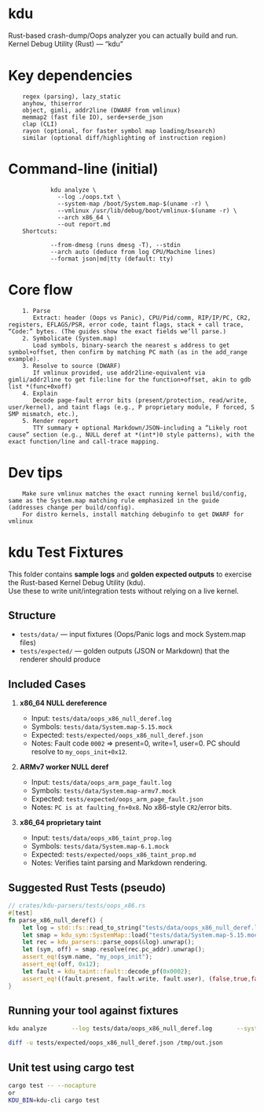 # kdu
Rust-based crash-dump/Oops analyzer you can actually build and run.  Kernel Debug Utility (Rust) — “kdu”

# Key dependencies
        regex (parsing), lazy_static
        anyhow, thiserror
        object, gimli, addr2line (DWARF from vmlinux)
        memmap2 (fast file IO), serde+serde_json
        clap (CLI)
        rayon (optional, for faster symbol map loading/bsearch)
        similar (optional diff/highlighting of instruction region)

# Command-line (initial)
                kdu analyze \
                  --log ./oops.txt \
                  --system-map /boot/System.map-$(uname -r) \
                  --vmlinux /usr/lib/debug/boot/vmlinux-$(uname -r) \
                  --arch x86_64 \
                  --out report.md
        Shortcuts:

                --from-dmesg (runs dmesg -T), --stdin
                --arch auto (deduce from log CPU/Machine lines)
                --format json|md|tty (default: tty)

# Core flow

        1. Parse
           Extract: header (Oops vs Panic), CPU/Pid/comm, RIP/IP/PC, CR2, registers, EFLAGS/PSR, error code, taint flags, stack + call trace, “Code:” bytes. (The guides show the exact fields we’ll parse.)
        2. Symbolicate (System.map)
           Load symbols, binary-search the nearest ≤ address to get symbol+offset, then confirm by matching PC math (as in the add_range example).
        3. Resolve to source (DWARF)
           If vmlinux provided, use addr2line-equivalent via gimli/addr2line to get file:line for the function+offset, akin to gdb list *(func+0xoff)
        4. Explain
           Decode page-fault error bits (present/protection, read/write, user/kernel), and taint flags (e.g., P proprietary module, F forced, S SMP mismatch, etc.),
        5. Render report
           TTY summary + optional Markdown/JSON—including a “Likely root cause” section (e.g., NULL deref at *(int*)0 style patterns), with the exact function/line and call-trace mapping.

# Dev tips

        Make sure vmlinux matches the exact running kernel build/config, same as the System.map matching rule emphasized in the guide (addresses change per build/config).
        For distro kernels, install matching debuginfo to get DWARF for vmlinux


# kdu Test Fixtures

This folder contains **sample logs** and **golden expected outputs** to exercise the Rust-based Kernel Debug Utility (kdu).  
Use these to write unit/integration tests without relying on a live kernel.

## Structure
- `tests/data/` — input fixtures (Oops/Panic logs and mock System.map files)
- `tests/expected/` — golden outputs (JSON or Markdown) that the renderer should produce

## Included Cases
1. **x86_64 NULL dereference**  
   - Input: `tests/data/oops_x86_null_deref.log`  
   - Symbols: `tests/data/System.map-5.15.mock`  
   - Expected: `tests/expected/oops_x86_null_deref.json`  
   - Notes: Fault code `0002` ⇒ present=0, write=1, user=0. PC should resolve to `my_oops_init+0x12`.

2. **ARMv7 worker NULL deref**  
   - Input: `tests/data/oops_arm_page_fault.log`  
   - Symbols: `tests/data/System.map-armv7.mock`  
   - Expected: `tests/expected/oops_arm_page_fault.json`  
   - Notes: `PC is at faulting_fn+0x8`. No x86-style `CR2`/error bits.

3. **x86_64 proprietary taint**  
   - Input: `tests/data/oops_x86_taint_prop.log`  
   - Symbols: `tests/data/System.map-6.1.mock`  
   - Expected: `tests/expected/oops_x86_taint_prop.md`  
   - Notes: Verifies taint parsing and Markdown rendering.

## Suggested Rust Tests (pseudo)
```rust
// crates/kdu-parsers/tests/oops_x86.rs
#[test]
fn parse_x86_null_deref() {
    let log = std::fs::read_to_string("tests/data/oops_x86_null_deref.log").unwrap();
    let smap = kdu_sym::SystemMap::load("tests/data/System.map-5.15.mock").unwrap();
    let rec = kdu_parsers::parse_oops(&log).unwrap();
    let (sym, off) = smap.resolve(rec.pc_addr).unwrap();
    assert_eq!(sym.name, "my_oops_init");
    assert_eq!(off, 0x12);
    let fault = kdu_taint::fault::decode_pf(0x0002);
    assert_eq!((fault.present, fault.write, fault.user), (false,true,false));
}
```

## Running your tool against fixtures
```bash
kdu analyze       --log tests/data/oops_x86_null_deref.log       --system-map tests/data/System.map-5.15.mock       --format json > /tmp/out.json

diff -u tests/expected/oops_x86_null_deref.json /tmp/out.json
```
## Unit test using cargo test
```bash
cargo test -- --nocapture
or
KDU_BIN=kdu-cli cargo test
```
